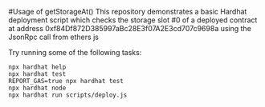 #Usage of getStorageAt()
This repository demonstrates a basic Hardhat deployment script which checks the storage slot #0 of a deployed contract at address 0xf84Df872D385997aBc28E3f07A2E3cd707c9698a using the JsonRpc call from ethers js 

Try running some of the following tasks:

```shell
npx hardhat help
npx hardhat test
REPORT_GAS=true npx hardhat test
npx hardhat node
npx hardhat run scripts/deploy.js
```
